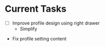 # Current Tasks

- [ ] Improve profile design using right drawer
  - Simplify
- Fix profile setting content
